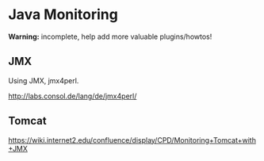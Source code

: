 # Java Monitoring

**Warning:** incomplete, help add more valuable plugins/howtos!

## JMX
Using JMX, jmx4perl.

http://labs.consol.de/lang/de/jmx4perl/

## Tomcat
https://wiki.internet2.edu/confluence/display/CPD/Monitoring+Tomcat+with+JMX
